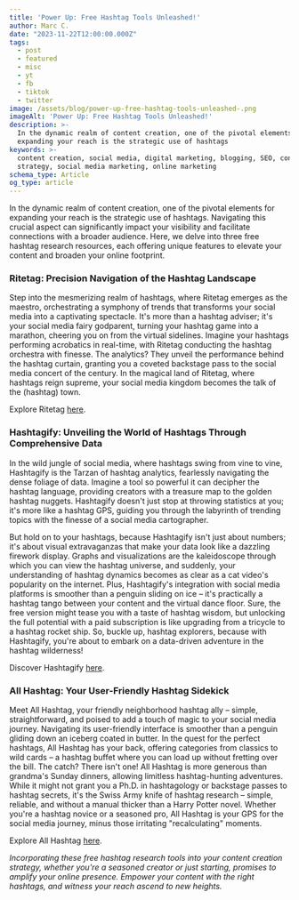 ```yaml
---
title: 'Power Up: Free Hashtag Tools Unleashed!'
author: Marc C.
date: "2023-11-22T12:00:00.000Z"
tags:
  - post
  - featured
  - misc
  - yt
  - fb
  - tiktok
  - twitter
image: /assets/blog/power-up-free-hashtag-tools-unleashed-.png
imageAlt: 'Power Up: Free Hashtag Tools Unleashed!'
description: >-
  In the dynamic realm of content creation, one of the pivotal elements for
  expanding your reach is the strategic use of hashtags
keywords: >-
  content creation, social media, digital marketing, blogging, SEO, content
  strategy, social media marketing, online marketing
schema_type: Article
og_type: article
---
```

In the dynamic realm of content creation, one of the pivotal elements for expanding your reach is the strategic use of hashtags. Navigating this crucial aspect can significantly impact your visibility and facilitate connections with a broader audience. Here, we delve into three free hashtag research resources, each offering unique features to elevate your content and broaden your online footprint.

### Ritetag: Precision Navigation of the Hashtag Landscape

Step into the mesmerizing realm of hashtags, where Ritetag emerges as the maestro, orchestrating a symphony of trends that transforms your social media into a captivating spectacle. It's more than a hashtag adviser; it's your social media fairy godparent, turning your hashtag game into a marathon, cheering you on from the virtual sidelines. Imagine your hashtags performing acrobatics in real-time, with Ritetag conducting the hashtag orchestra with finesse. The analytics? They unveil the performance behind the hashtag curtain, granting you a coveted backstage pass to the social media concert of the century. In the magical land of Ritetag, where hashtags reign supreme, your social media kingdom becomes the talk of the (hashtag) town.

Explore Ritetag [here](https://ritetag.com/).

### Hashtagify: Unveiling the World of Hashtags Through Comprehensive Data

In the wild jungle of social media, where hashtags swing from vine to vine, Hashtagify is the Tarzan of hashtag analytics, fearlessly navigating the dense foliage of data. Imagine a tool so powerful it can decipher the hashtag language, providing creators with a treasure map to the golden hashtag nuggets. Hashtagify doesn't just stop at throwing statistics at you; it's more like a hashtag GPS, guiding you through the labyrinth of trending topics with the finesse of a social media cartographer.

But hold on to your hashtags, because Hashtagify isn't just about numbers; it's about visual extravaganzas that make your data look like a dazzling firework display. Graphs and visualizations are the kaleidoscope through which you can view the hashtag universe, and suddenly, your understanding of hashtag dynamics becomes as clear as a cat video's popularity on the internet. Plus, Hashtagify's integration with social media platforms is smoother than a penguin sliding on ice – it's practically a hashtag tango between your content and the virtual dance floor. Sure, the free version might tease you with a taste of hashtag wisdom, but unlocking the full potential with a paid subscription is like upgrading from a tricycle to a hashtag rocket ship. So, buckle up, hashtag explorers, because with Hashtagify, you're about to embark on a data-driven adventure in the hashtag wilderness!

Discover Hashtagify [here](https://hashtagify.me/).

### All Hashtag: Your User-Friendly Hashtag Sidekick

Meet All Hashtag, your friendly neighborhood hashtag ally – simple, straightforward, and poised to add a touch of magic to your social media journey. Navigating its user-friendly interface is smoother than a penguin gliding down an iceberg coated in butter. In the quest for the perfect hashtags, All Hashtag has your back, offering categories from classics to wild cards – a hashtag buffet where you can load up without fretting over the bill. The catch? There isn't one! All Hashtag is more generous than grandma's Sunday dinners, allowing limitless hashtag-hunting adventures. While it might not grant you a Ph.D. in hashtagology or backstage passes to hashtag secrets, it's the Swiss Army knife of hashtag research – simple, reliable, and without a manual thicker than a Harry Potter novel. Whether you're a hashtag novice or a seasoned pro, All Hashtag is your GPS for the social media journey, minus those irritating "recalculating" moments.

Explore All Hashtag [here](https://all-hashtag.com/).

*Incorporating these free hashtag research tools into your content creation strategy, whether you're a seasoned creator or just starting, promises to amplify your online presence. Empower your content with the right hashtags, and witness your reach ascend to new heights.*
